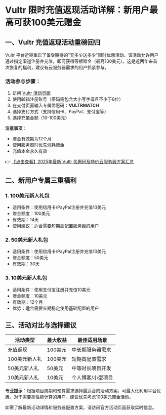 # Vultr 限时充值返现活动详解：新用户最高可获100美元赠金

## 一、Vultr 充值返现活动重磅回归

Vultr 平台近期重启了备受期待的"充多少送多少"限时优惠活动。该活动允许用户通过指定渠道注册并充值，即可获得等额赠金（最高100美元）。这是近两年来首次恢复的福利，建议有云服务器需求的用户抓紧参与。

### 活动参与步骤：
1. 访问 [Vultr 活动页面](https://bit.ly/VuLtr)
2. 使用邮箱注册账号（密码需包含大小写字母且不少于8位）
3. 在支付页面输入专属优惠码：**VULTRMATCH**
4. 选择支付方式（支持信用卡、PayPal、支付宝等）
5. 选择充值金额（10-100美元）

**注意事项**：
- 赠金有效期为12个月
- 使用服务器时优先消耗赠金
- 充值本金永久有效

👉 [【点击查看】2025年最新 Vultr 优惠码及特价云服务器方案汇总](https://bit.ly/VuLtr)

## 二、新用户专属三重福利

### 1. 100美元新人礼包
- 适用条件：使用信用卡/PayPal注册并充值10美元
- 赠金额度：100美元
- 有效期：14天
- 使用建议：适合需要短期高配置服务器的用户

### 2. 50美元新人礼包
- 适用条件：使用信用卡/PayPal注册并充值10美元
- 赠金额度：50美元
- 有效期：30天

### 3. 10美元新人礼包
- 适用条件：使用支付宝注册并充值10美元
- 赠金额度：10美元
- 有效期：12个月
- 优势：适合需要长期稳定使用基础配置的用户

## 三、活动对比与选择建议

| 活动类型       | 最大收益 | 最佳适用场景          |
|----------------|----------|-----------------------|
| 充值返现       | 100美元  | 中长期服务器需求      |
| 100美元新人礼 | 100美元  | 短期高配置需求        |
| 50美元新人礼  | 50美元   | 中等时长项目开发      |
| 10美元新人礼  | 10美元   | 个人博客/小型项目     |

**专业提示**：根据项目周期和预算需求选择最适合的活动方案，可最大化利用平台优惠。对于需要高性能计算的用户，建议优先考虑100美元赠金活动。

如需了解最新活动详情和服务器配置方案，请访问官方活动页面获取实时信息。